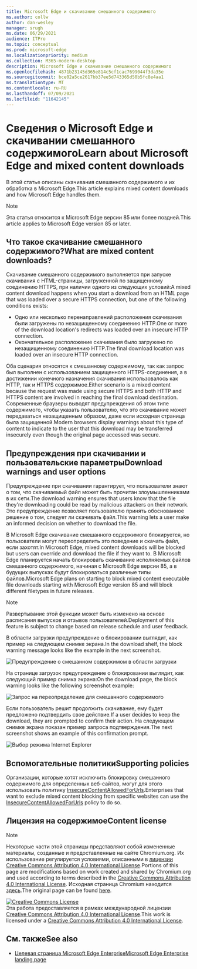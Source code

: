 ```yaml
---
title: Microsoft Edge и скачивание смешанного содержимого
ms.author: collw
author: dan-wesley
manager: srugh
ms.date: 06/29/2021
audience: ITPro
ms.topic: conceptual
ms.prod: microsoft-edge
ms.localizationpriority: medium
ms.collection: M365-modern-desktop
description: Microsoft Edge и скачивание смешанного содержимого
ms.openlocfilehash: 4871b23145d365e814c5cf1cac7699044f3da35e
ms.sourcegitcommit: bce02a5ce2617bb37ee5d743365d50b5fc8e4aa1
ms.translationtype: MT
ms.contentlocale: ru-RU
ms.lasthandoff: 07/09/2021
ms.locfileid: "11642145"
---
```

# <a name="learn-about-microsoft-edge-and-mixed-content-downloads"></a><span data-ttu-id="cfc95-103">Сведения о Microsoft Edge и скачивании смешанного содержимого</span><span class="sxs-lookup"><span data-stu-id="cfc95-103">Learn about Microsoft Edge and mixed content downloads</span></span>

<span data-ttu-id="cfc95-104">В этой статье описаны скачивания смешанного содержимого и их обработка в Microsoft Edge.</span><span class="sxs-lookup"><span data-stu-id="cfc95-104">This article explains mixed content downloads and how Microsoft Edge handles them.</span></span>

>[!NOTE]
><span data-ttu-id="cfc95-105">Эта статья относится к Microsoft Edge версии 85 или более поздней.</span><span class="sxs-lookup"><span data-stu-id="cfc95-105">This article applies to Microsoft Edge version 85 or later.</span></span>

## <a name="what-are-mixed-content-downloads"></a><span data-ttu-id="cfc95-106">Что такое скачивание смешанного содержимого?</span><span class="sxs-lookup"><span data-stu-id="cfc95-106">What are mixed content downloads?</span></span>

<span data-ttu-id="cfc95-107">Скачивание смешанного содержимого выполняется при запуске скачивания с HTML-страницы, загруженной по защищенному соединению HTTPS, при наличии одного из следующих условий:</span><span class="sxs-lookup"><span data-stu-id="cfc95-107">A mixed content download happens when you start a download from an HTML page that was loaded over a secure HTTPS connection, but one of the following conditions exists:</span></span>

- <span data-ttu-id="cfc95-108">Одно или несколько перенаправлений расположения скачивания были загружены по незащищенному соединению HTTP.</span><span class="sxs-lookup"><span data-stu-id="cfc95-108">One or more of the download location's redirects was loaded over an insecure HTTP connection.</span></span>
- <span data-ttu-id="cfc95-109">Окончательное расположение скачивания было загружено по незащищенному соединению HTTP.</span><span class="sxs-lookup"><span data-stu-id="cfc95-109">The final download location was loaded over an insecure HTTP connection.</span></span>

<span data-ttu-id="cfc95-110">Оба сценария относятся к смешанному содержимому, так как запрос был выполнен с использованием защищенного HTTPS-соединения, а в достижении конечного назначения скачивания использовалось как HTTP, так и HTTPS содержимое.</span><span class="sxs-lookup"><span data-stu-id="cfc95-110">Either scenario is a mixed content because the request was made using secure HTTPS and both HTTP and HTTPS content are involved in reaching the final download destination.</span></span> <span data-ttu-id="cfc95-111">Современные браузеры выводят предупреждения об этом типе содержимого, чтобы указать пользователю, что это скачивание может передаваться незащищенным образом, даже если исходная страница была защищенной.</span><span class="sxs-lookup"><span data-stu-id="cfc95-111">Modern browsers display warnings about this type of content to indicate to the user that this download may be transferred insecurely even though the original page accessed was secure.</span></span>

## <a name="download-warnings-and-user-options"></a><span data-ttu-id="cfc95-112">Предупреждения при скачивании и пользовательские параметры</span><span class="sxs-lookup"><span data-stu-id="cfc95-112">Download warnings and user options</span></span>

<span data-ttu-id="cfc95-113">Предупреждение при скачивании гарантирует, что пользователи знают о том, что скачиваемый файл может быть прочитан злоумышленниками в их сети.</span><span class="sxs-lookup"><span data-stu-id="cfc95-113">The download warning ensures that users know that the file they're downloading could be read by malicious attackers on their network.</span></span> <span data-ttu-id="cfc95-114">Это предупреждение позволяет пользователю принять обоснованное решение о том, следует ли скачивать файл.</span><span class="sxs-lookup"><span data-stu-id="cfc95-114">This warning lets a user make an informed decision on whether to download the file.</span></span>

<span data-ttu-id="cfc95-115">В Microsoft Edge скачивание смешанного содержимого блокируется, но пользователи могут переопределить это поведение и скачать файл, если захотят.</span><span class="sxs-lookup"><span data-stu-id="cfc95-115">In Microsoft Edge, mixed content downloads will be blocked but users can override and download the file if they want to.</span></span> <span data-ttu-id="cfc95-116">В Microsoft Edge планируется начать блокировать скачивание исполняемых файлов смешанного содержимого, начиная с Microsoft Edge версии 85, а в будущих выпусках будут блокироваться различные типы файлов.</span><span class="sxs-lookup"><span data-stu-id="cfc95-116">Microsoft Edge plans on starting to block mixed content executable file downloads starting with Microsoft Edge version 85 and will block different filetypes in future releases.</span></span>

> [!NOTE]
> <span data-ttu-id="cfc95-117">Развертывание этой функции может быть изменено на основе расписания выпусков и отзывов пользователей.</span><span class="sxs-lookup"><span data-stu-id="cfc95-117">Deployment of this feature is subject to change based on release schedule and user feedback.</span></span>

<!-- The schedule of the block for different filetypes is to be determined and may be impacted by usage data and user feedback. -->

<span data-ttu-id="cfc95-118">В области загрузки предупреждение о блокировании выглядит, как пример на следующем снимке экрана.</span><span class="sxs-lookup"><span data-stu-id="cfc95-118">In the download shelf, the block warning message looks like the example in the next screenshot.</span></span>

 ![Предупреждение о смешанном содержимом в области загрузки](./media/edge-learnmore-mixed-content-downloads/edge-mixed-content-download-tray-warning.png)

<span data-ttu-id="cfc95-120">На странице загрузок предупреждение о блокировании выглядит, как следующий пример снимка экрана:</span><span class="sxs-lookup"><span data-stu-id="cfc95-120">On the download page, the block warning looks like the following screenshot example:</span></span>

 ![Запрос на переопределение для смешанного содержимого](./media/edge-learnmore-mixed-content-downloads/edge-mixed-content-download-page-warning.png)

<span data-ttu-id="cfc95-122">Если пользователь решит продолжить скачивание, ему будет предложено подтвердить свое действие.</span><span class="sxs-lookup"><span data-stu-id="cfc95-122">If a user decides to keep the download, they are prompted to confirm their action.</span></span> <span data-ttu-id="cfc95-123">На следующем снимке экрана показан пример запроса подтверждения.</span><span class="sxs-lookup"><span data-stu-id="cfc95-123">The next screenshot shows an example of this confirmation prompt.</span></span>

 ![Выбор режима Internet Explorer](./media/edge-learnmore-mixed-content-downloads/edge-mixed-content-download-override.png)

## <a name="supporting-policies"></a><span data-ttu-id="cfc95-125">Вспомогательные политики</span><span class="sxs-lookup"><span data-stu-id="cfc95-125">Supporting policies</span></span>

<span data-ttu-id="cfc95-126">Организации, которые хотят исключить блокировку смешанного содержимого для определенных веб-сайтов, могут для этого использовать политику [InsecureContentAllowedForUrls](./microsoft-edge-policies.md#insecurecontentallowedforurls).</span><span class="sxs-lookup"><span data-stu-id="cfc95-126">Enterprises that want to exclude mixed content blocking from specific websites can use the [InsecureContentAllowedForUrls](./microsoft-edge-policies.md#insecurecontentallowedforurls) policy to do so.</span></span>

## <a name="content-license"></a><span data-ttu-id="cfc95-127">Лицензия на содержимое</span><span class="sxs-lookup"><span data-stu-id="cfc95-127">Content license</span></span>

> [!NOTE]
> <span data-ttu-id="cfc95-128">Некоторые части этой страницы представляют собой измененные материалы, созданные и предоставленные на сайте Chromium.org. Их использование регулируется условиями, описанными в [лицензии Creative Commons Attribution 4.0 International License](http://creativecommons.org/licenses/by/4.0/).</span><span class="sxs-lookup"><span data-stu-id="cfc95-128">Portions of this page are modifications based on work created and shared by Chromium.org and used according to terms described in the [Creative Commons Attribution 4.0 International License](http://creativecommons.org/licenses/by/4.0/).</span></span> <span data-ttu-id="cfc95-129">Исходная страница Chromium находится [здесь](https://developers.google.com/web/fundamentals/security/prevent-mixed-content/what-is-mixed-content).</span><span class="sxs-lookup"><span data-stu-id="cfc95-129">The original page can be found [here](https://developers.google.com/web/fundamentals/security/prevent-mixed-content/what-is-mixed-content).</span></span>
  
<a rel="license" href="http://creativecommons.org/licenses/by/4.0/"><img alt="Creative Commons License" style="border-width:0" src="https://i.creativecommons.org/l/by/4.0/88x31.png" /></a><br /><span data-ttu-id="cfc95-130">Эта работа предоставляется в рамках международной лицензии <a rel="license" href="http://creativecommons.org/licenses/by/4.0/">Creative Commons Attribution 4.0 International License</a>.</span><span class="sxs-lookup"><span data-stu-id="cfc95-130">This work is licensed under a <a rel="license" href="http://creativecommons.org/licenses/by/4.0/">Creative Commons Attribution 4.0 International License</a>.</span></span>

## <a name="see-also"></a><span data-ttu-id="cfc95-131">См. также</span><span class="sxs-lookup"><span data-stu-id="cfc95-131">See also</span></span>

- [<span data-ttu-id="cfc95-132">Целевая страница Microsoft Edge Enterprise</span><span class="sxs-lookup"><span data-stu-id="cfc95-132">Microsoft Edge Enterprise landing page</span></span>](https://aka.ms/EdgeEnterprise)